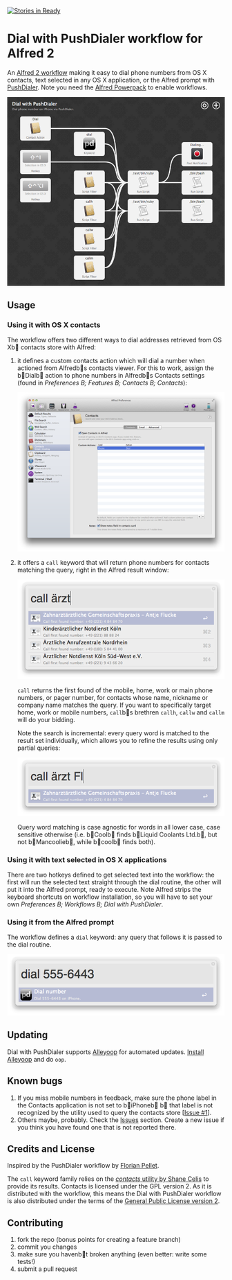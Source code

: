 [![Stories in Ready](http://badge.waffle.io/kopischke/alfred-pushdial.png)](http://waffle.io/kopischke/alfred-pushdial)  
# Dial with PushDialer workflow for Alfred 2

An [Alfred 2 workflow][alfred] making it easy to dial phone numbers from OS X contacts, text selected in any OS X application, or the Alfred prompt with [PushDialer][pushdialer]. Note you need the [Alfred Powerpack][alfred-powerpack] to enable workflows.

![Dial with PushDialer workflow overview](doc/pushdialer-workflow.png)

## Usage

### Using it with OS X contacts

The workflow offers two different ways to dial addresses retrieved from OS Xb  contacts store with Alfred:

1. it defines a custom contacts action which will dial a number when actioned from Alfredb s contacts viewer. For this to work, assign the b Dialb  action to phone numbers in Alfredb s Contacts settings (found in *Preferences B; Features B; Contacts B; Contacts*):

    ![Alfred Contacts custom action settings](doc/pushdialer-contacts-settings.png)
    
2. it offers a `call` keyword that will return phone numbers for contacts matching the query, right in the Alfred result window:

    ![Alfred call keyword usage example](doc/pushdialer-call.png)

    `call` returns the first found of the mobile, home, work or main phone numbers, or pager number, for contacts whose name, nickname or company name matches the query. If you want to specifically target home, work or mobile numbers, `call`b s brethren `callh`, `callw` and `callm` will do your bidding.
    
    Note the search is incremental: every query word is matched to the result set individually, which allows you to refine the results using only partial queries:
    
    ![Alfred call keyword usage example](doc/pushdialer-call-incremental.png)
    
    Query word matching is case agnostic for words in all lower case, case sensitive otherwise (i.e. b Coolb  finds b Liquid Coolants Ltd.b , but not b Mancoolieb , while b coolb  finds both).

### Using it with text selected in OS X applications

There are two hotkeys defined to get selected text into the workflow: the first will run the selected text straight through the dial routine, the other will put it into the Alfred prompt, ready to execute. Note Alfred strips the keyboard shortcuts on workflow installation, so you will have to set your own *Preferences B; Workflows B; Dial with PushDialer*.

### Using it from the Alfred prompt

The workflow defines a `dial` keyword: any query that follows it is passed to the dial routine.

![Alfred dial keyword usage example](doc/pushdialer-dial.png)

## Updating

Dial with PushDialer supports [Alleyoop][alleyoop] for automated updates. [Install Alleyoop][alleyoop-download] and do `oop`.

## Known bugs

1. If you miss mobile numbers in feedback, make sure the phone label in the Contacts application is not set to b iPhoneb  b  that label is not recognized by the utility used to query the contacts store \[[Issue #1](../../issues/1)\].
2. Others maybe, probably. Check the [Issues](../../issues) section. Create a new issue if you think you have found one that is not reported there.

## Credits and License

Inspired by the PushDialer workflow by [Florian Pellet][pellet-workflows].

The `call` keyword family relies on the [*contacts* utility by Shane Celis][contacts-util] to provide its results. Contacts is licensed under the GPL version 2. As it is distributed with the workflow, this means the Dial with PushDialer workflow is also distributed under the terms of the [General Public License version 2][gpl2].

## Contributing

1. fork the repo (bonus points for creating a feature branch)
2. commit you changes
3. make sure you havenb t broken anything (even better: write some tests!)
4. submit a pull request

[alfred]:           http://www.alfredapp.com
[alfred-powerpack]: http://www.alfredapp.com/powerpack/
[alleyoop]:         http://alfred.daniel.sh
[alleyoop-download]:http://alfred.daniel.sh/Workflows/Alleyoop.alfredworkflow
[contacts-util]:    http://www.gnufoo.org/contacts/contacts.html
[gpl2]:             http://www.gnu.org/licenses/gpl-2.0.html
[pellet-workflows]: http://florianpellet.com/alfred/
[pushdialer]:       http://pushdialer.com
